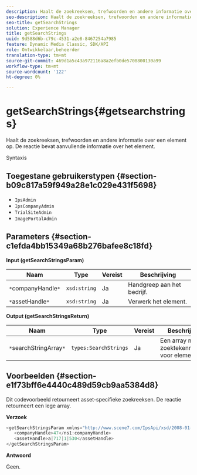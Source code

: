 ```yaml
---
description: Haalt de zoekreeksen, trefwoorden en andere informatie over een element op. De reactie bevat aanvullende informatie over het element.
seo-description: Haalt de zoekreeksen, trefwoorden en andere informatie over een element op. De reactie bevat aanvullende informatie over het element.
seo-title: getSearchStrings
solution: Experience Manager
title: getSearchStrings
uuid: 9d588d6b-c79c-4531-a2e8-8467254a7985
feature: Dynamic Media Classic, SDK/API
role: Ontwikkelaar,beheerder
translation-type: tm+mt
source-git-commit: 469d1a5c43a972116a8a2efb0de5708800130a99
workflow-type: tm+mt
source-wordcount: '122'
ht-degree: 0%

---
```



# getSearchStrings{#getsearchstrings}

Haalt de zoekreeksen, trefwoorden en andere informatie over een element op. De reactie bevat aanvullende informatie over het element.

Syntaxis

## Toegestane gebruikerstypen {#section-b09c817a59f949a28e1c029e431f5698}

* `IpsAdmin`
* `IpsCompanyAdmin`
* `TrialSiteAdmin`
* `ImagePortalAdmin`

## Parameters {#section-c1efda4bb15349a68b276bafee8c18fd}

**Input (getSearchStringsParam)**

| Naam | Type | Vereist | Beschrijving |
|---|---|---|---|
| `*`companyHandle`*` | `xsd:string` | Ja | Handgreep aan het bedrijf. |
| `*`assetHandle`*` | `xsd:string` | Ja | Verwerk het element. |

**Output (getSearchStringsReturn)**

| Naam | Type | Vereist | Beschrijving |
|---|---|---|---|
| `*`searchStringArray`*` | `types:SearchStrings` | Ja | Een array met zoektekenreeksen voor elementen. |

## Voorbeelden {#section-e1f73bff6e4440c489d59cb9aa5384d8}

Dit codevoorbeeld retourneert asset-specifieke zoekreeksen. De reactie retourneert een lege array.

**Verzoek**

```java
<getSearchStringsParam xmlns="http://www.scene7.com/IpsApi/xsd/2008-01-15">
   <companyHandle>47</ns1:companyHandle>
   <assetHandle>a|717|1|530</assetHandle>
</getSearchStringsParam>
```

**Antwoord**

Geen.
